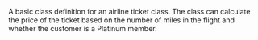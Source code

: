 A basic class definition for an airline ticket class. The class can
calculate the price of the ticket based on the number of miles in the flight and whether the customer is
a Platinum member.
